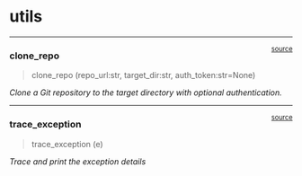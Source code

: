 # utils


<!-- WARNING: THIS FILE WAS AUTOGENERATED! DO NOT EDIT! -->

------------------------------------------------------------------------

<a
href="https://github.com/jwengr/repo2graph/blob/main/repo2graph/utils.py#L18"
target="_blank" style="float:right; font-size:smaller">source</a>

### clone_repo

>  clone_repo (repo_url:str, target_dir:str, auth_token:str=None)

*Clone a Git repository to the target directory with optional
authentication.*

------------------------------------------------------------------------

<a
href="https://github.com/jwengr/repo2graph/blob/main/repo2graph/utils.py#L12"
target="_blank" style="float:right; font-size:smaller">source</a>

### trace_exception

>  trace_exception (e)

*Trace and print the exception details*

